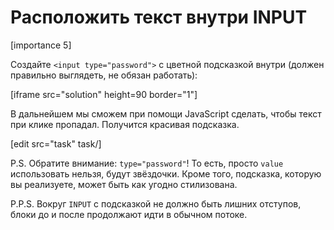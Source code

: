 # Расположить текст внутри INPUT

[importance 5]

Создайте `<input type="password">` с цветной подсказкой внутри (должен правильно выглядеть, не обязан работать):

[iframe src="solution" height=90 border="1"]

В дальнейшем мы сможем при помощи JavaScript сделать, чтобы текст при клике пропадал. Получится красивая подсказка.

[edit src="task" task/]

P.S. Обратите внимание: `type="password"`! То есть, просто `value` использовать нельзя, будут звёздочки. Кроме того, подсказка, которую вы реализуете, может быть как угодно стилизована.

P.P.S. Вокруг `INPUT` с подсказкой не должно быть лишних отступов, блоки до и после продолжают идти в обычном потоке.
